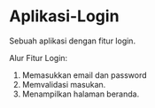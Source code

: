# Aplikasi-Login
Sebuah aplikasi dengan fitur login.

Alur Fitur Login:
1. Memasukkan email dan password
2. Memvalidasi masukan.
5. Menampilkan halaman beranda.
    
